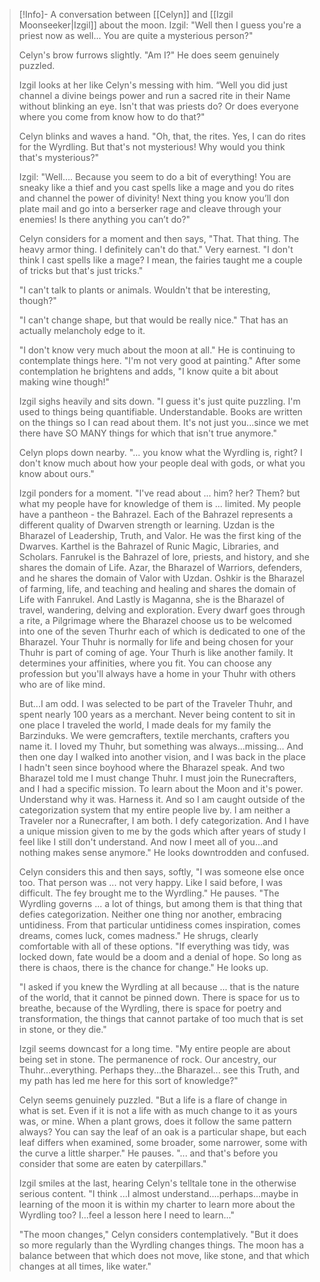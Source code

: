 >[!Info]- A conversation between [[Celyn]] and [[Izgil Moonseeker|Izgil]] about the moon. 
> Izgil:  "Well then I guess you're a priest now as well... You are quite a mysterious person?"
>
>Celyn's brow furrows slightly. "Am I?" He does seem genuinely puzzled. 
>
>Izgil looks at her like Celyn's messing with him. “Well you did just channel a divine beings power and run a sacred rite in their Name without blinking an eye. Isn't that was priests do? Or does everyone where you come from know how to do that?"
>
>Celyn blinks and waves a hand. "Oh, that, the rites. Yes, I can do rites for the Wyrdling. But that's not mysterious! Why would you think that's mysterious?" 
>
>Izgil: "Well…. Because you seem to do a bit of everything! You are sneaky like a thief and you cast spells like a mage and you do rites and channel the power of divinity! Next thing you know you’ll don plate mail and go into a berserker rage and cleave through your enemies! Is there anything you can’t do?"
>
>Celyn considers for a moment and then says, "That. That thing. The heavy armor thing. I definitely can't do that." Very earnest. "I don't think I cast spells like a mage? I mean, the fairies taught me a couple of tricks but that's just tricks." 
>
>"I can't talk to plants or animals. Wouldn't that be interesting, though?" 
>
>"I can't change shape, but that would be really nice." That has an actually melancholy edge to it. 
>
>"I don't know very much about the moon at all." He is continuing to contemplate things here. "I'm not very good at painting." After some contemplation he brightens and adds, "I know quite a bit about making wine though!"
>
>Izgil sighs heavily and sits down. "I guess it's just quite puzzling. I'm used to things being quantifiable. Understandable. Books are written on the things so I can read about them. It's not just you...since we met there have SO MANY things for which that isn't true anymore."
>
>Celyn plops down nearby. "... you know what the Wyrdling is, right? I don't know much about how your people deal with gods, or what you know about ours."
>
>Izgil ponders for a moment. "I've read about ... him? her? Them? but what my people have for knowledge of them is ... limited. My people have a pantheon - the Bahrazel. Each of the Bahrazel represents a different quality of Dwarven strength or learning. Uzdan is the Bharazel of Leadership, Truth, and Valor. He was the first king of the Dwarves. Karthel is the Bahrazel of Runic Magic, Libraries, and Scholars. Fanrukel is the Bahrazel of lore, priests, and history, and she shares the domain of Life. Azar, the Bharazel of Warriors, defenders, and he shares the domain of Valor with Uzdan. Oshkir is the Bharazel of farming, life, and teaching and healing and shares the domain of Life with Fanrukel. And Lastly is Maganna, she is the Bharazel of travel, wandering, delving and exploration. Every dwarf goes through a rite, a Pilgrimage where the Bharazel choose us to be welcomed into one of the seven Thurhr each of which is dedicated to one of the Bharazel. Your Thuhr is normally for life and being chosen for your Thuhr is part of coming of age. Your Thurh is like another family. It determines your affinities, where you fit. You can choose any profession but you'll always have a home in your Thuhr with others who are of like mind.
>
>But...I am odd. I was selected to be part of the Traveler Thuhr, and spent nearly 100 years as a merchant. Never being content to sit in one place I traveled the world, I made deals for my family the Barzinduks. We were gemcrafters, textile merchants, crafters you name it. I loved my Thuhr, but something was always...missing... And then one day I walked into another vision, and I was back in the place I hadn't seen since boyhood where the Bharazel speak. And two Bharazel told me I must change Thuhr. I must join the Runecrafters, and I had a specific mission. To learn about the Moon and it's power. Understand why it was. Harness it. And so I am caught outside of the categorization system that my entire people live by. I am neither a Traveler nor a Runecrafter, I am both. I defy categorization. And I have a unique mission given to me by the gods which after years of study I feel like I still don't understand. And now I meet all of you...and nothing makes sense anymore." He looks downtrodden and confused.
>
>Celyn considers this and then says, softly, "I was someone else once too. That person was ... not very happy. Like I said before, I was difficult. The fey brought me to the Wyrdling." He pauses. "The Wyrdling governs ... a lot of things, but among them is that thing that defies categorization. Neither one thing nor another, embracing untidiness. From that particular untidiness comes inspiration, comes dreams, comes luck, comes madness." He shrugs, clearly comfortable with all of these options. "If everything was tidy, was locked down, fate would be a doom and a denial of hope. So long as there is chaos, there is the chance for change." He looks up.
>
>"I asked if you knew the Wyrdling at all because ... that is the nature of the world, that it cannot be pinned down. There is space for us to breathe, because of the Wyrdling, there is space for poetry and transformation, the things that cannot partake of too much that is set in stone, or they die."
>
>Izgil seems downcast for a long time. "My entire people are about being set in stone. The permanence of rock. Our ancestry, our Thuhr...everything. Perhaps they...the Bharazel... see this Truth, and my path has led me here for this sort of knowledge?" 
>
>Celyn seems genuinely puzzled. "But a life is a flare of change in what is set. Even if it is not a life with as much change to it as yours was, or mine. When a plant grows, does it follow the same pattern always? You can say the leaf of an oak is a particular shape, but each leaf differs when examined, some broader, some narrower, some with the curve a little sharper." He pauses. "... and that's before you consider that some are eaten by caterpillars."
>    
>Izgil smiles at the last, hearing Celyn's telltale tone in the otherwise serious content. "I think ...I almost understand....perhaps...maybe in learning of the moon it is within my charter to learn more about the Wyrdling too? I...feel a lesson here I need to learn..." 
>    
>"The moon changes," Celyn considers contemplatively. "But it does so more regularly than the Wyrdling changes things. The moon has a balance between that which does not move, like stone, and that which changes at all times, like water."